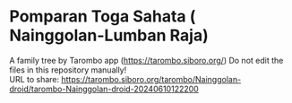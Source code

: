 # Pomparan Toga Sahata ( Nainggolan-Lumban Raja)
A family tree by Tarombo app (https://tarombo.siboro.org/) 
Do not edit the files in this repository manually!  
URL to share: https://tarombo.siboro.org/tarombo/Nainggolan-droid/tarombo-Nainggolan-droid-20240610122200